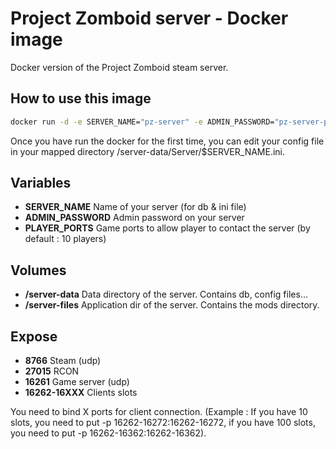 # Project Zomboid server - Docker image

Docker version of the Project Zomboid steam server.

## How to use this image
```bash
docker run -d -e SERVER_NAME="pz-server" -e ADMIN_PASSWORD="pz-server-password" -v /My/path/to/My/Config/and/data:/server-data -p 8766:8766/udp -p 16261:16261/udp -p 16262-16272:16262-16272 -p 27015:27015 --name project-zomboid cyrale/project-zomboid
```

Once you have run the docker for the first time, you can edit your config file in your mapped directory /server-data/Server/$SERVER_NAME.ini.

## Variables
- __SERVER_NAME__ Name of your server (for db & ini file)
- __ADMIN_PASSWORD__ Admin password on your server
- __PLAYER_PORTS__ Game ports to allow player to contact the server (by default : 10 players)

## Volumes
- __/server-data__ Data directory of the server. Contains db, config files...
- __/server-files__ Application dir of the server. Contains the mods directory.

## Expose
- __8766__ Steam (udp)
- __27015__ RCON
- __16261__ Game server (udp)
- __16262-16XXX__ Clients slots

You need to bind X ports for client connection. (Example : If you have 10 slots, you need to put -p 16262-16272:16262-16272, if you have 100 slots, you need to put -p 16262-16362:16262-16362).
